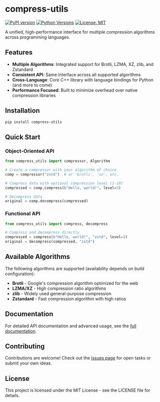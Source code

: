 # compress-utils

[![PyPI version](https://badge.fury.io/py/compress-utils.svg)](https://badge.fury.io/py/compress-utils)
[![Python Versions](https://img.shields.io/pypi/pyversions/compress-utils.svg)](https://pypi.org/project/compress-utils/)
[![License: MIT](https://img.shields.io/badge/License-MIT-yellow.svg)](https://opensource.org/licenses/MIT)

A unified, high-performance interface for multiple compression algorithms across programming languages.

## Features

- **Multiple Algorithms**: Integrated support for Brotli, LZMA, XZ, zlib, and Zstandard
- **Consistent API**: Same interface across all supported algorithms
- **Cross-Language**: Core C++ library with language bindings for Python (and more to come)
- **Performance Focused**: Built to minimize overhead over native compression libraries

## Installation

```bash
pip install compress-utils
```

## Quick Start

### Object-Oriented API

```python
from compress_utils import compressor, Algorithm

# Create a compressor with your algorithm of choice
comp = compressor("zstd")  # or 'brotli', 'xz', etc.

# Compress data with optional compression level (1-10)
compressed = comp.compress(b"Hello, world!", level=3)

# Decompress data
original = comp.decompress(compressed)
```

### Functional API

```python
from compress_utils import compress, decompress

# Compress and decompress directly
compressed = compress(b"Hello, world!", "zstd", level=3)
original = decompress(compressed, "zstd")
```

## Available Algorithms

The following algorithms are supported (availability depends on build configuration):

- **Brotli** - Google's compression algorithm optimized for the web
- **LZMA/XZ** - High compression ratio algorithms
- **zlib** - Widely used general-purpose compression
- **Zstandard** - Fast compression algorithm with high ratios

## Documentation

For detailed API documentation and advanced usage, see the [full documentation](https://github.com/dupontcyborg/compress-utils/blob/main/bindings/python/API.md).

## Contributing

Contributions are welcome! Check out the [issues page](https://github.com/dupontcyborg/compress-utils/issues) for open tasks or submit your own ideas.

## License

This project is licensed under the MIT License - see the LICENSE file for details.
